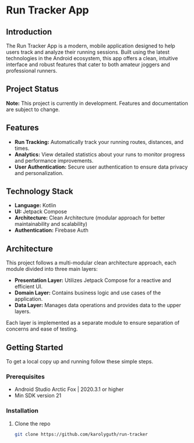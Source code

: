 # Run Tracker App

## Introduction
The Run Tracker App is a modern, mobile application designed to help users track and analyze their running sessions. Built using the latest technologies in the Android ecosystem, this app offers a clean, intuitive interface and robust features that cater to both amateur joggers and professional runners.

## Project Status
**Note:** This project is currently in development. Features and documentation are subject to change.

## Features
- **Run Tracking:** Automatically track your running routes, distances, and times.
- **Analytics:** View detailed statistics about your runs to monitor progress and performance improvements.
- **User Authentication:** Secure user authentication to ensure data privacy and personalization.

## Technology Stack
- **Language:** Kotlin
- **UI:** Jetpack Compose
- **Architecture:** Clean Architecture (modular approach for better maintainability and scalability)
- **Authentication:** Firebase Auth

## Architecture
This project follows a multi-modular clean architecture approach, each module divided into three main layers:
- **Presentation Layer:** Utilizes Jetpack Compose for a reactive and efficient UI.
- **Domain Layer:** Contains business logic and use cases of the application.
- **Data Layer:** Manages data operations and provides data to the upper layers.

Each layer is implemented as a separate module to ensure separation of concerns and ease of testing.

## Getting Started
To get a local copy up and running follow these simple steps.

### Prerequisites
- Android Studio Arctic Fox | 2020.3.1 or higher
- Min SDK version 21

### Installation
1. Clone the repo
   ```sh
   git clone https://github.com/karolyguth/run-tracker

